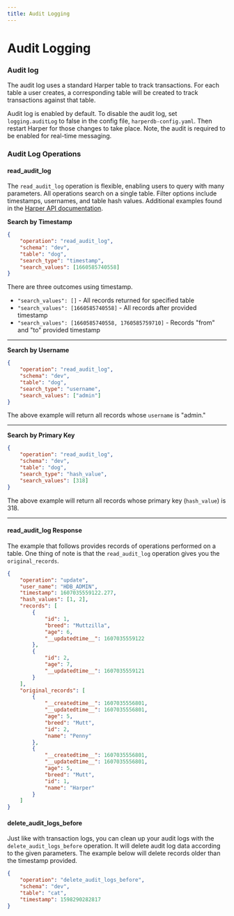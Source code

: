```yaml
---
title: Audit Logging
---
```


# Audit Logging

### Audit log

The audit log uses a standard Harper table to track transactions. For each table a user creates, a corresponding table will be created to track transactions against that table.

Audit log is enabled by default. To disable the audit log, set `logging.auditLog` to false in the config file, `harperdb-config.yaml`. Then restart Harper for those changes to take place. Note, the audit is required to be enabled for real-time messaging.

### Audit Log Operations

#### read_audit_log

The `read_audit_log` operation is flexible, enabling users to query with many parameters. All operations search on a single table. Filter options include timestamps, usernames, and table hash values. Additional examples found in the [Harper API documentation](../../reference/operations-api/logs).

**Search by Timestamp**

```json
{
	"operation": "read_audit_log",
	"schema": "dev",
	"table": "dog",
	"search_type": "timestamp",
	"search_values": [1660585740558]
}
```

There are three outcomes using timestamp.

- `"search_values": []` - All records returned for specified table
- `"search_values": [1660585740558]` - All records after provided timestamp
- `"search_values": [1660585740558, 1760585759710]` - Records "from" and "to" provided timestamp

---

**Search by Username**

```json
{
	"operation": "read_audit_log",
	"schema": "dev",
	"table": "dog",
	"search_type": "username",
	"search_values": ["admin"]
}
```

The above example will return all records whose `username` is "admin."

---

**Search by Primary Key**

```json
{
	"operation": "read_audit_log",
	"schema": "dev",
	"table": "dog",
	"search_type": "hash_value",
	"search_values": [318]
}
```

The above example will return all records whose primary key (`hash_value`) is 318.

---

#### read_audit_log Response

The example that follows provides records of operations performed on a table. One thing of note is that the `read_audit_log` operation gives you the `original_records`.

```json
{
	"operation": "update",
	"user_name": "HDB_ADMIN",
	"timestamp": 1607035559122.277,
	"hash_values": [1, 2],
	"records": [
		{
			"id": 1,
			"breed": "Muttzilla",
			"age": 6,
			"__updatedtime__": 1607035559122
		},
		{
			"id": 2,
			"age": 7,
			"__updatedtime__": 1607035559121
		}
	],
	"original_records": [
		{
			"__createdtime__": 1607035556801,
			"__updatedtime__": 1607035556801,
			"age": 5,
			"breed": "Mutt",
			"id": 2,
			"name": "Penny"
		},
		{
			"__createdtime__": 1607035556801,
			"__updatedtime__": 1607035556801,
			"age": 5,
			"breed": "Mutt",
			"id": 1,
			"name": "Harper"
		}
	]
}
```

#### delete_audit_logs_before

Just like with transaction logs, you can clean up your audit logs with the `delete_audit_logs_before` operation. It will delete audit log data according to the given parameters. The example below will delete records older than the timestamp provided.

```json
{
	"operation": "delete_audit_logs_before",
	"schema": "dev",
	"table": "cat",
	"timestamp": 1598290282817
}
```
